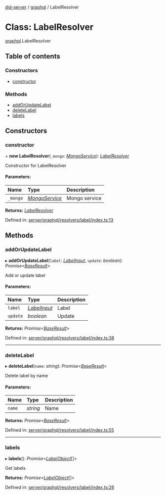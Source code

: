 [did-server](../README.md) / [graphql](../modules/graphql.md) / LabelResolver

# Class: LabelResolver

[graphql](../modules/graphql.md).LabelResolver

## Table of contents

### Constructors

- [constructor](graphql.labelresolver.md#constructor)

### Methods

- [addOrUpdateLabel](graphql.labelresolver.md#addorupdatelabel)
- [deleteLabel](graphql.labelresolver.md#deletelabel)
- [labels](graphql.labelresolver.md#labels)

## Constructors

### constructor

\+ **new LabelResolver**(`_mongo`: [*MongoService*](services.mongoservice.md)): [*LabelResolver*](graphql.labelresolver.md)

Constructor for LabelResolver

#### Parameters:

Name | Type | Description |
:------ | :------ | :------ |
`_mongo` | [*MongoService*](services.mongoservice.md) | Mongo service    |

**Returns:** [*LabelResolver*](graphql.labelresolver.md)

Defined in: [server/graphql/resolvers/label/index.ts:13](https://github.com/Puzzlepart/did/blob/45604452/server/graphql/resolvers/label/index.ts#L13)

## Methods

### addOrUpdateLabel

▸ **addOrUpdateLabel**(`label`: [*LabelInput*](graphql.labelinput.md), `update`: *boolean*): *Promise*<[*BaseResult*](graphql.baseresult.md)\>

Add or update label

#### Parameters:

Name | Type | Description |
:------ | :------ | :------ |
`label` | [*LabelInput*](graphql.labelinput.md) | Label   |
`update` | *boolean* | Update    |

**Returns:** *Promise*<[*BaseResult*](graphql.baseresult.md)\>

Defined in: [server/graphql/resolvers/label/index.ts:38](https://github.com/Puzzlepart/did/blob/45604452/server/graphql/resolvers/label/index.ts#L38)

___

### deleteLabel

▸ **deleteLabel**(`name`: *string*): *Promise*<[*BaseResult*](graphql.baseresult.md)\>

Delete label by name

#### Parameters:

Name | Type | Description |
:------ | :------ | :------ |
`name` | *string* | Name    |

**Returns:** *Promise*<[*BaseResult*](graphql.baseresult.md)\>

Defined in: [server/graphql/resolvers/label/index.ts:55](https://github.com/Puzzlepart/did/blob/45604452/server/graphql/resolvers/label/index.ts#L55)

___

### labels

▸ **labels**(): *Promise*<[*LabelObject*](graphql.labelobject.md)[]\>

Get labels

**Returns:** *Promise*<[*LabelObject*](graphql.labelobject.md)[]\>

Defined in: [server/graphql/resolvers/label/index.ts:26](https://github.com/Puzzlepart/did/blob/45604452/server/graphql/resolvers/label/index.ts#L26)
